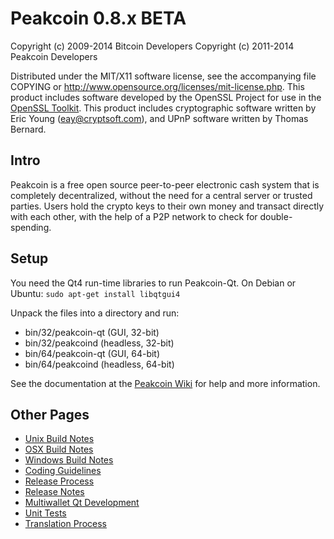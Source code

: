 Peakcoin 0.8.x BETA
====================

Copyright (c) 2009-2014 Bitcoin Developers
Copyright (c) 2011-2014 Peakcoin Developers

Distributed under the MIT/X11 software license, see the accompanying
file COPYING or http://www.opensource.org/licenses/mit-license.php.
This product includes software developed by the OpenSSL Project for use in the [OpenSSL Toolkit](http://www.openssl.org/). This product includes
cryptographic software written by Eric Young ([eay@cryptsoft.com](mailto:eay@cryptsoft.com)), and UPnP software written by Thomas Bernard.


Intro
---------------------
Peakcoin is a free open source peer-to-peer electronic cash system that is
completely decentralized, without the need for a central server or trusted
parties.  Users hold the crypto keys to their own money and transact directly
with each other, with the help of a P2P network to check for double-spending.


Setup
---------------------
You need the Qt4 run-time libraries to run Peakcoin-Qt. On Debian or Ubuntu:
	`sudo apt-get install libqtgui4`

Unpack the files into a directory and run:

- bin/32/peakcoin-qt (GUI, 32-bit)
- bin/32/peakcoind (headless, 32-bit)
- bin/64/peakcoin-qt (GUI, 64-bit)
- bin/64/peakcoind (headless, 64-bit)

See the documentation at the [Peakcoin Wiki](http://peakcoin.info)
for help and more information.


Other Pages
---------------------
- [Unix Build Notes](build-unix.md)
- [OSX Build Notes](build-osx.md)
- [Windows Build Notes](build-msw.md)
- [Coding Guidelines](coding.md)
- [Release Process](release-process.md)
- [Release Notes](release-notes.md)
- [Multiwallet Qt Development](multiwallet-qt.md)
- [Unit Tests](unit-tests.md)
- [Translation Process](translation_process.md)
